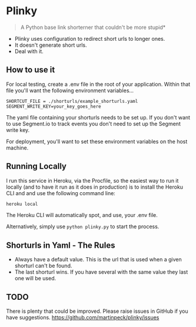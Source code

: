 # Plinky

> A Python base link shorterner that couldn't be more stupid*

- Plinky uses configuration to redirect short urls to longer ones.
- It doesn't generate short urls.
- Deal with it.

## How to use it
For local testing, create a .env file in the root of your application. Within that file you'll want the following environment variables...

```
SHORTCUT_FILE = ./shorturls/example_shorturls.yaml
SEGMENT_WRITE_KEY=your_key_goes_here
```
The yaml file containing your shorturls needs to be set up. If you don't want to use Segment.io to track events you don't need to set up the Segment write key.

For deployment, you'll want to set these environment variables on the host machine.

## Running Locally
I run this service in Heroku, via the Procfile, so the easiest way to run it locally (and to have it run as it does in production) is to install the Heroku CLI and
and use the following command line:

``` bash
heroku local
```

The Heroku CLI will automatically spot, and use, your .env file.

Alternatively, simply use `python plinky.py` to start the process.

## Shorturls in Yaml - The Rules

- Always have a default value. This is the url that is used when a given shorturl can't be found.
- The last shorturl wins. If you have several with the same value they last one will be used.

## TODO

There is plenty that could be improved. Please raise issues in GitHub if you have suggestions.
https://github.com/martinpeck/plinky/issues
